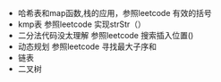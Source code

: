 
* 哈希表和map函数,栈的应用，参照leetcode 有效的括号
* kmp表                  参照leetcode 实现strStr（）
* 二分法代码没太理解        参照leetcode 搜索插入位置()
* 动态规划                参照leetcode 寻找最大子序和
* 链表
* 二叉树
